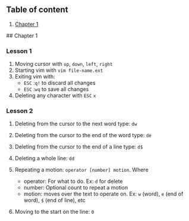 ## Table of content

1. [Chapter 1](#chapter-1)

<div id="chapter-1" />
## Chapter 1

### Lesson 1

1. Moving cursor with `up`, `down`, `left`, `right`
2. Starting vim with `vim file-name.ext`
3. Exiting vim with:
    - `ESC` :`q!` to discard all changes
    - `ESC` :`wq` to save all changes
4. Deleting any character with `ESC` `x`

### Lesson 2

1. Deleting from the cursor to the next word type: `dw`
2. Deleting from the cursor to the end of the word type: `de`
3. Deleting from the cursor to the end of a line type: `d$`
4. Deleting a whole line: `dd`

5. Repeating a motion: `operator [number] motion`. Where
    - operator: For what to do. Ex: `d` for delete
    - number: Optional count to repeat a motion
    - motion: moves over the text to operate on. Ex: `w` (word), `e` (end of word), `$` (end of line), etc
6. Moving to the start on the line: `0` 
